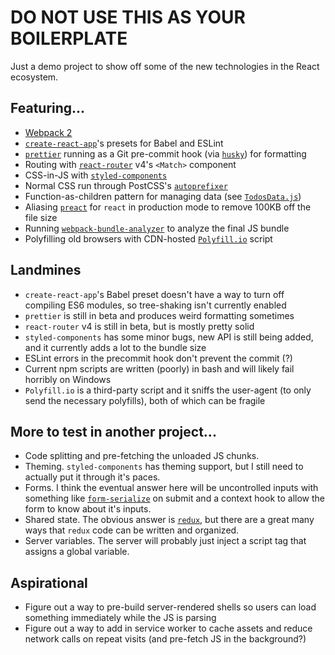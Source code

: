 # DO NOT USE THIS AS YOUR BOILERPLATE

Just a demo project to show off some of the new technologies in the React ecosystem.

## Featuring...
+ [Webpack 2](https://webpack.js.org/)
+ [`create-react-app`](https://github.com/facebookincubator/create-react-app)'s presets for Babel and ESLint
+ [`prettier`](https://github.com/jlongster/prettier) running as a Git pre-commit hook (via [`husky`](https://github.com/typicode/husky)) for formatting
+ Routing with [`react-router`](https://github.com/ReactTraining/react-router/tree/v4) v4's `<Match>` component
+ CSS-in-JS with [`styled-components`](https://github.com/styled-components/styled-components)
+ Normal CSS run through PostCSS's [`autoprefixer`](https://github.com/postcss/autoprefixer)
+ Function-as-children pattern for managing data (see [`TodosData.js`](https://github.com/rgdelato/todo-react-demo/blob/master/src/components/TodosData.js))
+ Aliasing [`preact`](https://github.com/developit/preact) for `react` in production mode to remove 100KB off the file size
+ Running [`webpack-bundle-analyzer`](https://github.com/th0r/webpack-bundle-analyzer) to analyze the final JS bundle
+ Polyfilling old browsers with CDN-hosted [`Polyfill.io`](https://github.com/Financial-Times/polyfill-service) script

## Landmines
+ `create-react-app`'s Babel preset doesn't have a way to turn off compiling ES6 modules, so tree-shaking isn't currently enabled
+ `prettier` is still in beta and produces weird formatting sometimes
+ `react-router` v4 is still in beta, but is mostly pretty solid
+ `styled-components` has some minor bugs, new API is still being added, and it currently adds a lot to the bundle size
+ ESLint errors in the precommit hook don't prevent the commit (?)
+ Current npm scripts are written (poorly) in bash and will likely fail horribly on Windows
+ `Polyfill.io` is a third-party script and it sniffs the user-agent (to only send the necessary polyfills), both of which can be fragile

## More to test in another project...
+ Code splitting and pre-fetching the unloaded JS chunks.
+ Theming. `styled-components` has theming support, but I still need to actually put it through it's paces.
+ Forms. I think the eventual answer here will be uncontrolled inputs with something like [`form-serialize`](https://github.com/defunctzombie/form-serialize) on submit and a context hook to allow the form to know about it's inputs.
+ Shared state. The obvious answer is [`redux`](https://github.com/reactjs/redux), but there are a great many ways that `redux` code can be written and organized.
+ Server variables. The server will probably just inject a script tag that assigns a global variable.

## Aspirational
+ Figure out a way to pre-build server-rendered shells so users can load something immediately while the JS is parsing
+ Figure out a way to add in service worker to cache assets and reduce network calls on repeat visits (and pre-fetch JS in the background?)
